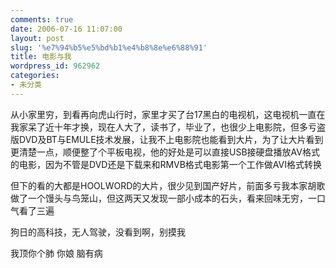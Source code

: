```yaml
---
comments: true
date: 2006-07-16 11:07:00
layout: post
slug: '%e7%94%b5%e5%bd%b1%e4%b8%8e%e6%88%91'
title: 电影与我
wordpress_id: 962962
categories:
- 未分类
---
```


从小家里穷，到看再向虎山行时，家里才买了台17黑白的电视机，这电视机一直在我家呆了近十年才换，现在人大了，读书了，毕业了，也很少上电影院，但多亏盗版DVD及BT与EMULE技术发展，让我不上电影院也能看到大片，为了让大片看到更清楚一点，顺便整了个平板电视，他的好处是可以直接USB接硬盘播放AV格式的电影，因为不管是DVD还是下载来和RMVB格式电影第一个工作做AVI格式转换  
  
但下的看的大都是HOOLWORD的大片，很少见到国产好片，前面多亏我本家胡歌做了一个馒头与鸟笼山，但这两天又发现一部小成本的石头，看来回味无穷，一口气看了三遍  
  
狗日的高科技，无人驾驶，没看到啊，别摸我  
  
我顶你个肺 你娘 脑有病  

